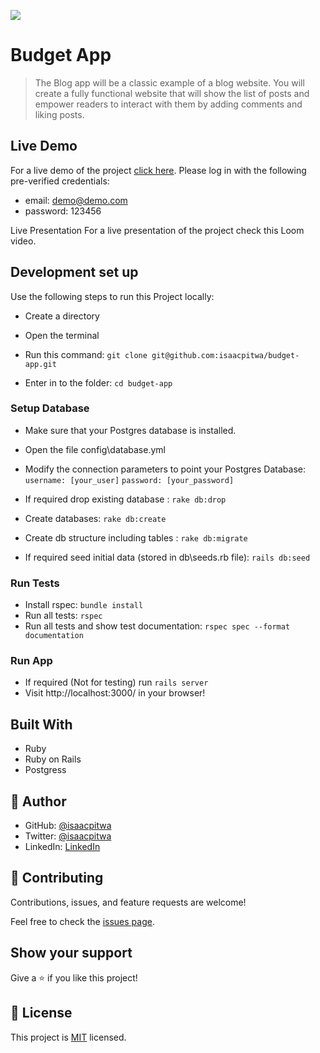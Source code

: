 ![](https://img.shields.io/badge/Microverse-blueviolet)

# Budget App

> The Blog app will be a classic example of a blog website. You will create a fully functional website that will show the list of posts and empower readers to interact with them by adding comments and liking posts.


## Live Demo
 For a live demo of the project [click here](https://protected-beach-80550.herokuapp.com/). Please log in with the following pre-verified credentials:

- email: demo@demo.com
- password: 123456

Live Presentation
For a live presentation of the project check this Loom video.

## Development set up

Use the following steps to run this Project locally:

- Create a directory

- Open the terminal

- Run this command:
`git clone git@github.com:isaacpitwa/budget-app.git`

- Enter in to the folder:
`cd budget-app`


### Setup Database 
- Make sure that your Postgres database is installed.
-  Open the file config\database.yml
- Modify the connection parameters to point your Postgres      Database:
    `username: [your_user]`
    `password: [your_password]`

- If required drop existing database : `rake db:drop`
- Create databases: `rake db:create`
- Create db structure including tables : `rake db:migrate`
- If required seed initial data (stored in db\seeds.rb file): `rails db:seed`


### Run Tests
- Install rspec: `bundle install`
- Run all tests: `rspec`
- Run all tests and show test documentation: `rspec spec --format documentation`

### Run App
- If required (Not for testing) run `rails server`
- Visit http://localhost:3000/ in your browser!


## Built With

- Ruby
- Ruby on Rails
- Postgress

## 👤 **Author**

- GitHub: [@isaacpitwa](https://github.com/isaacpitwa)
- Twitter: [@isaacpitwa](https://twitter.com/isaacpitwa)
- LinkedIn: [LinkedIn](https://linkedin.com/in/isaac-pitwa)



## 🤝 Contributing

Contributions, issues, and feature requests are welcome!

Feel free to check the [issues page](../../issues/).

## Show your support

Give a ⭐️ if you like this project!


## 📝 License

This project is [MIT](./MIT.md) licensed.
